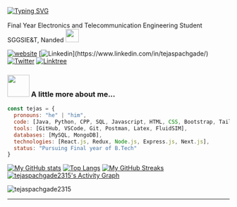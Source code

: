 <!-- <h1 align="center">Hi all👋, I'm Tejas</h1>
<h3 align="center">I'm an Electronics Engineer Passionate about Programming and Development.</h3>
<div g align="center">
<img align="center" alt="Coding" width=400 src="http://neodigitech.com/front-end/assets/vb_dotnet/vb-dotnet1.png"> -->

[![Typing SVG](https://readme-typing-svg.herokuapp.com?color=gradient&font=Fira+Code&pause=1000&random=false&width=435&lines=Hi%2C+I'm+Tejas+Murlidhar+Pachgade%F0%9F%91%8B)]()

Final Year Electronics and Telecommunication Engineering Student <img src="https://media.giphy.com/media/fYSnHlufseco8Fh93Z/giphy.gif" width="16">
</br>
SGGSIE&T, Nanded <img src="https://media.giphy.com/media/WUlplcMpOCEmTGBtBW/giphy.gif" width="30"> 


[![website](https://img.shields.io/badge/Website-46a2f1.svg?&style=flat-square&logo=Google-Chrome&logoColor=white&link=https://tmp2003.vercel.app/)](https://tmp2003.vercel.app/)
[![Linkedin](https://img.shields.io/badge/-TejasPachgade-blue?style=flat-square&logo=Linkedin&logoColor=white&link=[https://www.linkedin.com/in/thaianebraga/](https://www.linkedin.com/in/tejaspachgade/))](https://www.linkedin.com/in/tejaspachgade/)
[![Twitter](https://img.shields.io/twitter/follow/TejasPachgade?style=social)](https://x.com/tejaspachgade_)
[![Linktree](https://img.shields.io/badge/Linktree-46a2f1.svg?&style=flat-square&logoColor=white&link=https://linktr.ee/tejaspachgade2315)](https://linktr.ee/tejaspachgade2315)


### <img src="https://media.giphy.com/media/VgCDAzcKvsR6OM0uWg/giphy.gif" width="50"> A little more about me...  

```javascript
const tejas = {
  pronouns: "he" | "him",
  code: [Java, Python, CPP, SQL, Javascript, HTML, CSS, Bootstrap, TailwindCSS],
  tools: [GitHub, VSCode, Git, Postman, Latex, FluidSIM],
  databases: [MySQL, MongoDB],
  technologies: [React.js, Redux, Node.js, Express.js, Next.js],
  status: "Pursuing Final year of B.Tech"
}
```
[![My GitHub stats](https://github-readme-stats.vercel.app/api?username=tejaspachgade2315&show_icons=true&card_width=400&hide_border=true&theme=transparent&rank_icon=github)](https://github.com/tejaspachgade2315/github-readme-stats)
[![Top Langs](https://github-readme-stats.vercel.app/api/top-langs/?username=tejaspachgade2315&layout=donut-vertical&hide_border=true&show_icons=true&theme=transparent)](https://github.com/tejaspachgade2315/github-readme-stats)
[![My GitHub Streaks](https://github-readme-streak-stats.herokuapp.com?user=tejaspachgade2315&theme=transparent&card_width=400&type=png&mode=daily&hide_border=true&date_format=M%20j%5B%2C%20Y%5D)](https://github.com/tejaspachgade2315/github-readme-stats)
 <a href="https://github.com/ashutosh00710/github-readme-activity-graph"><img alt="tejaspachgade2315's Activity Graph" src="https://github-readme-activity-graph.vercel.app/graph/?username=tejaspachgade2315&bg_color=1F222E&color=F8D866&line=F85D7F&point=FFFFFF&hide_border=true" /></a>
 
<p align="left"> <img src="https://komarev.com/ghpvc/?username=tejaspachgade2315&label=Profile%20views&color=0e75b6&style=flat" alt="tejaspachgade2315" /> </p>

---
